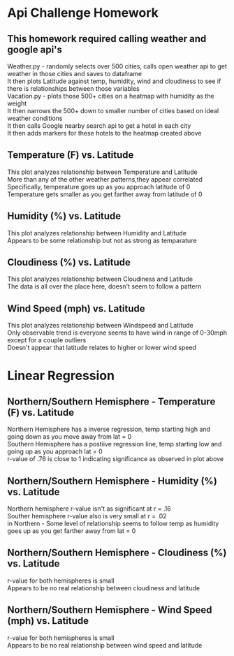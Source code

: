 # Api Challenge Homework

## This homework required calling weather and google api's
Weather.py - randomly selects over 500 cities, calls open weather api to get weather in those cities and saves to dataframe<br />
It then plots Latitude against temp, humidity, wind and cloudiness to see if there is relationships between those variables<br />
Vacation.py - plots those 500+ cities on a heatmap with humidity as the weight<br />
It then narrows the 500+ down to smaller number of cities based on ideal weather conditions<br />
It then calls Google nearby search api to get a hotel in each city<br />
It then adds markers for these hotels to the heatmap created above<br />


## Temperature (F) vs. Latitude<br />
This plot analyzes relationship between Temperature and Latitude<br />
More than any of the other weather patterns,they appear correlated<br />
Specifically, temperature goes up as you approach latitude of 0<br />
Temperature gets smaller as you get farther away from latitude of 0<br />

## Humidity (%) vs. Latitude
This plot analyzes relationship between Humidity and Latitude<br />
Appears to be some relationship but not as strong as temparature<br />

## Cloudiness (%) vs. Latitude
This plot analyzes relationship between Cloudiness and Latitude<br />
The data is all over the place here, doesn't seem to follow a pattern<br />

## Wind Speed (mph) vs. Latitude
This plot analyzes relationship between Windspeed and Latitude<br />
Only observable trend is everyone seems to have wind in range of 0-30mph except for a couple outliers<br />
Doesn't appear that latitude relates to higher or lower wind speed<br />

# Linear Regression

## Northern/Southern Hemisphere - Temperature (F) vs. Latitude
Northern Hemisphere has a inverse regression, temp starting high and going down as you move away from lat = 0<br />
Southern Hemisphere has a postiive regression line, temp starting low and going up as you approach lat = 0<br />
r-value of .76 is close to 1 indicating significance as observed in plot above
## Northern/Southern Hemisphere - Humidity (%) vs. Latitude
Northern hemisphere r-value isn't as significant at r = .16<br />
Souther hemisphere r-value also is very small at r = .02<br />
in Northern - Some level of relationship seems to follow temp as humidity goes up as you get farther away from lat = 0<br />
## Northern/Southern Hemisphere - Cloudiness (%) vs. Latitude
r-value for both hemispheres is small<br />
Appears to be no real relationship between cloudiness and latitude<br />
## Northern/Southern Hemisphere - Wind Speed (mph) vs. Latitude
r-value for both hemispheres is small<br />
Appears to be no real relationship between wind speed and latitude<br />
